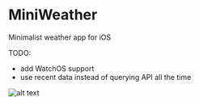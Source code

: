 # MiniWeather
Minimalist weather app for iOS

TODO:

- add WatchOS support
- use recent data instead of querying API all the time

![alt text](https://github.com/nick130586/MiniWeather/blob/master/Screenshot.PNG)
